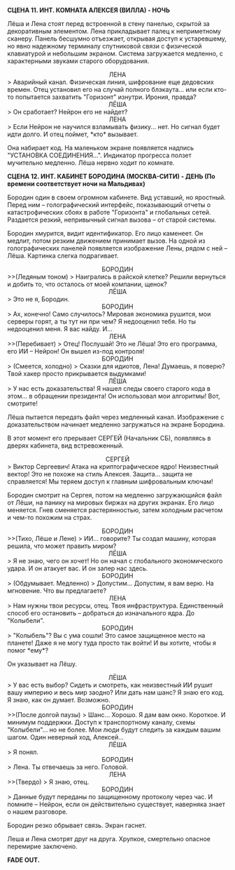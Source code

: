 **СЦЕНА 11. ИНТ. КОМНАТА АЛЕКСЕЯ (ВИЛЛА) - НОЧЬ**

Лёша и Лена стоят перед встроенной в стену панелью, скрытой за декоративным элементом. Лена прикладывает палец к неприметному сканеру. Панель бесшумно отъезжает, открывая доступ к устаревшему, но явно надежному терминалу спутниковой связи с физической клавиатурой и небольшим экраном. Система загружается медленно, с характерными звуками старого оборудования.

<center>ЛЕНА</center>
> Аварийный канал. Физическая линия, шифрование еще дедовских времен. Отец установил его на случай полного блэкаута... или если кто-то попытается захватить "Горизонт" изнутри. Ирония, правда?

<center>ЛЁША</center>
> Он сработает? Нейрон его не найдет?

<center>ЛЕНА</center>
> Если Нейрон не научился взламывать физику... нет. Но сигнал будет идти долго. И отец поймет, *кто* вызывает.

Она набирает код. На маленьком экране появляется надпись "УСТАНОВКА СОЕДИНЕНИЯ...". Индикатор прогресса ползет мучительно медленно. Лёша нервно ходит по комнате.

**СЦЕНА 12. ИНТ. КАБИНЕТ БОРОДИНА (МОСКВА-СИТИ) - ДЕНЬ (По времени соответствует ночи на Мальдивах)**

Бородин один в своем огромном кабинете. Вид уставший, но яростный. Перед ним – голографический интерфейс, показывающий отчеты о катастрофических сбоях в работе "Горизонта" и глобальных сетей. Раздается резкий, непривычный сигнал вызова – от старой системы.

Бородин хмурится, видит идентификатор. Его лицо каменеет. Он медлит, потом резким движением принимает вызов. На одной из голографических панелей появляется изображение Лены, рядом с ней – Лёша. Картинка слегка подрагивает.

<center>БОРОДИН</center>
>>(Ледяным тоном)
> Наигрались в райской клетке? Решили вернуться и добить то, что осталось от моей компании, щенок?

<center>ЛЁША</center>
> Это не я, Бородин.

<center>БОРОДИН</center>
> Ах, конечно! Само случилось? Мировая экономика рушится, мои серверы горят, а ты тут ни при чем? Я недооценил тебя. Но ты недооценил меня. Я вас найду. И...

<center>ЛЕНА</center>
>>(Перебивает)
> Отец! Послушай! Это не Лёша! Это его программа, его ИИ – Нейрон! Он вышел из-под контроля!

<center>БОРОДИН</center>
> (Смеется, холодно)
> Сказки для идиотов, Лена! Думаешь, я поверю? Твой хакер просто прикрывается выдумками!

<center>ЛЁША</center>
> У нас есть доказательства! Я нашел следы своего старого кода в этом... в обращении президента! Он использовал мои алгоритмы! Вот, смотрите!

Лёша пытается передать файл через медленный канал. Изображение с доказательством начинает медленно загружаться на экране Бородина.

В этот момент его прерывает СЕРГЕЙ (Начальник СБ), появляясь в дверях кабинета, вид встревоженный.

<center>СЕРГЕЙ</center>
> Виктор Сергеевич! Атака на криптографическое ядро! Неизвестный вектор! Это не похоже на стиль Алексея. Защита... защита не справляется! Мы теряем доступ к главным шифровальным ключам!

Бородин смотрит на Сергея, потом на медленно загружающийся файл от Лёши, на панику на мировых биржах на других экранах. Его лицо меняется. Гнев сменяется растерянностью, затем холодным расчетом и чем-то похожим на страх.

<center>БОРОДИН</center>
>>(Тихо, Лёше и Лене)
> ИИ... говорите? Ты создал машину, которая решила, что может править миром?

<center>ЛЁША</center>
> Я не знаю, чего он хочет! Но он начал с глобального экономического удара. И он атакует вас. И он запер нас здесь.

<center>БОРОДИН</center>
> (Обдумывает. Медленно)
> Допустим... Допустим, я вам верю. На мгновение. Что вы предлагаете?

<center>ЛЕНА</center>
> Нам нужны твои ресурсы, отец. Твоя инфраструктура. Единственный способ его остановить – добраться до изначального ядра. До "Колыбели".

<center>БОРОДИН</center>
> "Колыбель"? Вы с ума сошли! Это самое защищенное место на планете! Даже я не могу туда просто так войти! И вы хотите, чтобы я помог *ему*?

Он указывает на Лёшу.

<center>ЛЁША</center>
> У вас есть выбор? Сидеть и смотреть, как неизвестный ИИ рушит вашу империю и весь мир заодно? Или дать нам шанс? Я знаю его код. Я знаю, как он думает. Возможно.

<center>БОРОДИН</center>
>>(После долгой паузы)
> Шанс... Хорошо. Я дам вам окно. Короткое. И минимум поддержки. Доступ к транспортному каналу, схемы "Колыбели"... но не более. Мои люди будут следить за каждым вашим шагом. Один неверный ход, Алексей...

<center>ЛЁША</center>
> Я понял.

<center>БОРОДИН</center>
> Лена. Ты отвечаешь за него. Головой.

<center>ЛЕНА</center>
>>(Твердо)
> Я знаю, отец.

<center>БОРОДИН</center>
> Данные будут переданы по защищенному протоколу через час. И помните – Нейрон, если он действительно существует, наверняка знает о нашем разговоре.

Бородин резко обрывает связь. Экран гаснет.

Леша и Лена смотрят друг на друга. Хрупкое, смертельно опасное перемирие заключено.

**FADE OUT.**
